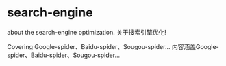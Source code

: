 # search-engine
about the search-engine optimization.
关于搜索引擎优化!

Covering Google-spider、Baidu-spider、Sougou-spider...
内容涵盖Google-spider、Baidu-spider、Sougou-spider...
